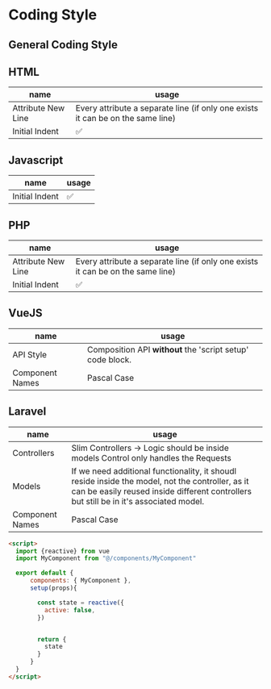 # Coding Style


## General Coding Style

## HTML

| name | usage |
| --- | --- |
| Attribute New Line | Every attribute a separate line (if only one exists it can be on the same line)|
| Initial Indent | ✅ |


## Javascript

| name | usage |
| --- | --- |
| Initial Indent | ✅ |


## PHP

| name | usage |
| --- | --- |
| Attribute New Line | Every attribute a separate line (if only one exists it can be on the same line)|
| Initial Indent | ✅ |

## VueJS


| name | usage |
| --- | --- |
| API Style | Composition API **without** the 'script setup' code block. |
| Component Names | Pascal Case |


## Laravel

| name | usage |
| --- | --- |
| Controllers | Slim Controllers -> Logic should be inside models Control only handles the Requests |
| Models | If we need additional functionality, it shoudl reside inside the model, not the controller, as it can be easily reused inside different controllers but still be in it's associated model. |
| Component Names | Pascal Case |

```html
<script>
  import {reactive} from vue
  import MyComponent from "@/components/MyComponent"

  export default {
      components: { MyComponent },
      setup(props){

        const state = reactive({
          active: false,
        })


        return {
          state
        }
      }
  }
</script>
```
